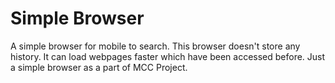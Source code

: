 # Simple Browser
A simple browser for mobile to search. 
This browser doesn't store any history. 
It can load webpages faster which have been accessed before.
Just a simple browser as a part of MCC Project.
